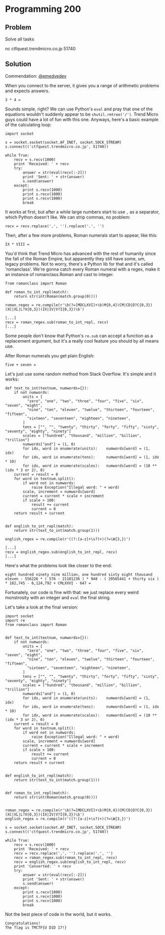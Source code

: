 # Programming 200

## Problem

Solve all tasks

nc ctfquest.trendmicro.co.jp 51740

## Solution

Commendation: [@emedvedev](https://github.com/emedvedev)

When you connect to the server, it gives you a range of arithmetic problems and expects answers.

```
3 * 4 =
```

Sounds simple, right? We can use Python's `eval` and pray that one of the equations wouldn't suddenly appear to be `shutil.rmtree('/')`. Trend Micro guys could have a lot of fun with this one. Anyways, here's a basic example of the calculating loop:

```
import socket

s = socket.socket(socket.AF_INET, socket.SOCK_STREAM)
s.connect(('ctfquest.trendmicro.co.jp', 51740))

while True:
    recv = s.recv(1000)
    print 'Received: ' + recv
    try:
        answer = str(eval(recv[:-2]))
        print 'Sent: ' + str(answer)
        s.send(answer)
    except:
        print s.recv(1000)
        print s.recv(1000)
        print s.recv(1000)
        break
```

It works at first, but after a while large numbers start to use `,` as a separator, which Python doesn't like. We can strip commas, no problem:

```
recv = recv.replace(',', '').replace('.', '')
```

Then, after a few more problems, Roman numerals start to appear, like this:

```
IX * VIII =
```

You'd think that Trend Micro has advanced with the rest of humanity since the fall of the Roman Empire, but apparently they still have some, um, legacy problems. Not to worry, there's a Python lib for that and it's called 'romanclass'. We're gonna catch every Roman numeral with a regex, make it an instance of romanclass.Roman and cast to integer.

```
from romanclass import Roman

def roman_to_int_repl(match):
    return str(int(Roman(match.group(0))))

roman_regex = re.compile(r'\b(?=[MDCLXVI]+\b)M{0,4}(CM|CD|D?C{0,3})(XC|XL|L?X{0,3})(IX|IV|V?I{0,3})\b')

[...]
recv = roman_regex.sub(roman_to_int_repl, recv)
[...]
```

Some people don't know that Python's `re.sub` can accept a function as a replacement argument, but it's a really cool feature you should by all means use.

After Roman numerals you get plain English:

```
five + seven =
```

Let's just use some random method from Stack Overflow. It's simple and it works:

```
def text_to_int(textnum, numwords={}):
    if not numwords:
        units = [
          "zero", "one", "two", "three", "four", "five", "six", "seven", "eight",
          "nine", "ten", "eleven", "twelve", "thirteen", "fourteen", "fifteen",
          "sixteen", "seventeen", "eighteen", "nineteen",
        ]
        tens = ["", "", "twenty", "thirty", "forty", "fifty", "sixty", "seventy", "eighty", "ninety"]
        scales = ["hundred", "thousand", "million", "billion", "trillion"]
        numwords["and"] = (1, 0)
        for idx, word in enumerate(units):    numwords[word] = (1, idx)
        for idx, word in enumerate(tens):     numwords[word] = (1, idx * 10)
        for idx, word in enumerate(scales):   numwords[word] = (10 ** (idx * 3 or 2), 0)
    current = result = 0
    for word in textnum.split():
        if word not in numwords:
            raise Exception("Illegal word: " + word)
        scale, increment = numwords[word]
        current = current * scale + increment
        if scale > 100:
            result += current
            current = 0
    return result + current


def english_to_int_repl(match):
    return str(text_to_int(match.group(1)))

english_regex = re.compile(r'((?:[a-z]+\s?)+)(?=\W{3,})')

[...]
recv = english_regex.sub(english_to_int_repl, recv)
[...]
```

Here's what the problems look like closer to the end:

```
eight hundred ninety nine million, one hundred sixty eight thousand eleven - 556226 * ( 576 - 21101236 ) * 948 - ( 29565441 + thirty six ) * 182,745 - 6,124,792 + CMLXXVI - 647 =
```

Fortunately, our code is fine with that: we just replace every weird monstrosity with an integer and `eval` the final string.

Let's take a look at the final version:

```
import socket
import re
from romanclass import Roman


def text_to_int(textnum, numwords={}):
    if not numwords:
        units = [
          "zero", "one", "two", "three", "four", "five", "six", "seven", "eight",
          "nine", "ten", "eleven", "twelve", "thirteen", "fourteen", "fifteen",
          "sixteen", "seventeen", "eighteen", "nineteen",
        ]
        tens = ["", "", "twenty", "thirty", "forty", "fifty", "sixty", "seventy", "eighty", "ninety"]
        scales = ["hundred", "thousand", "million", "billion", "trillion"]
        numwords["and"] = (1, 0)
        for idx, word in enumerate(units):    numwords[word] = (1, idx)
        for idx, word in enumerate(tens):     numwords[word] = (1, idx * 10)
        for idx, word in enumerate(scales):   numwords[word] = (10 ** (idx * 3 or 2), 0)
    current = result = 0
    for word in textnum.split():
        if word not in numwords:
            raise Exception("Illegal word: " + word)
        scale, increment = numwords[word]
        current = current * scale + increment
        if scale > 100:
            result += current
            current = 0
    return result + current


def english_to_int_repl(match):
    return str(text_to_int(match.group(1)))


def roman_to_int_repl(match):
    return str(int(Roman(match.group(0))))


roman_regex = re.compile(r'\b(?=[MDCLXVI]+\b)M{0,4}(CM|CD|D?C{0,3})(XC|XL|L?X{0,3})(IX|IV|V?I{0,3})\b')
english_regex = re.compile(r'((?:[a-z]+\s?)+)(?=\W{3,})')

s = socket.socket(socket.AF_INET, socket.SOCK_STREAM)
s.connect(('ctfquest.trendmicro.co.jp', 51740))

while True:
    recv = s.recv(1000)
    print 'Received: ' + recv
    recv = recv.replace(',', '').replace('.', '')
    recv = roman_regex.sub(roman_to_int_repl, recv)
    recv = english_regex.sub(english_to_int_repl, recv)
    print 'Converted: ' + recv
    try:
        answer = str(eval(recv[:-2]))
        print 'Sent: ' + str(answer)
        s.send(answer)
    except:
        print s.recv(1000)
        print s.recv(1000)
        print s.recv(1000)
        break
```

Not the best piece of code in the world, but it works.

```
Congratulations!
The flag is TMCTF{U D1D 17!}
```

